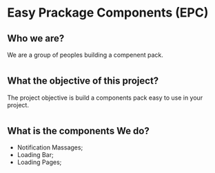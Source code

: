# Easy Prackage Components (EPC)

## Who we are?

We are a group of peoples building a compenent pack.

#
## What the objective of this project?

The project objective is build a components pack easy to use in your project.

#
## What is the components We do?

- Notification Massages;
- Loading Bar;
- Loading Pages;
